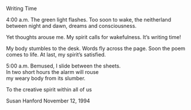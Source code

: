 Writing Time

4:00 a.m. 
The green light flashes.
Too soon to wake,
the neitherland
between night and dawn,
dreams and consciousness.

Yet thoughts arouse me.
My spirit calls for wakefulness.
It’s writing time!

My body stumbles to the desk.
Words fly across the page.
Soon the poem comes to life.
At last, my spirit’s satisfied.

5:00 a.m.
Bemused,
I slide between the sheets.     
In two short hours
the alarm will rouse   
my weary body
from its slumber.
 
To the creative spirit within all of us

Susan Hanford
November 12, 1994
